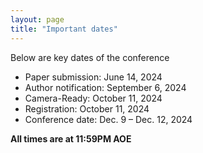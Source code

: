 ```yaml
---
layout: page 
title: "Important dates"
---
```

Below are key dates of the conference
- Paper submission: June 14, 2024
- Author notification: September 6, 2024
- Camera-Ready: October 11, 2024
- Registration: October 11, 2024
- Conference date: Dec. 9 – Dec. 12, 2024

**All times are at 11:59PM AOE**
